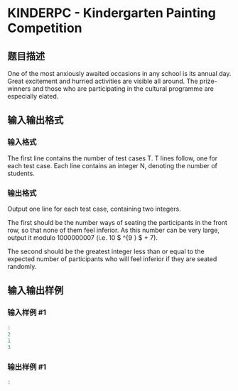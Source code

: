 # KINDERPC - Kindergarten Painting Competition 

## 题目描述

One of the most anxiously awaited occasions in any school is its annual day. Great excitement and hurried activities are visible all around. The prize-winners and those who are participating in the cultural programme are especially elated.

## 输入输出格式

### 输入格式

The first line contains the number of test cases T. T lines follow, one for each test case. Each line contains an integer N, denoting the number of students.

### 输出格式

Output one line for each test case, containing two integers.

The first should be the number ways of seating the participants in the front row, so that none of them feel inferior. As this number can be very large, output it modulo 1000000007 (i.e. 10 $ ^{9&nbsp;} $ + 7).

The second should be the greatest integer less than or equal to the expected number of participants who will feel inferior if they are seated randomly.

## 输入输出样例

### 输入样例 #1

```cpp
:
2
1
3
```


### 输出样例 #1

```cpp
:
```


